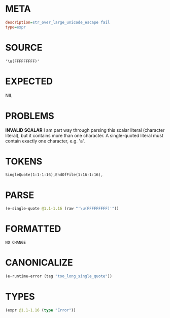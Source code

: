 # META
~~~ini
description=str_over_large_unicode_escape fail
type=expr
~~~
# SOURCE
~~~roc
'\u(FFFFFFFFF)'
~~~
# EXPECTED
NIL
# PROBLEMS
**INVALID SCALAR**
I am part way through parsing this scalar literal (character literal), but it contains more than one character.
A single-quoted literal must contain exactly one character, e.g. 'a'.

# TOKENS
~~~zig
SingleQuote(1:1-1:16),EndOfFile(1:16-1:16),
~~~
# PARSE
~~~clojure
(e-single-quote @1.1-1.16 (raw "'\u(FFFFFFFFF)'"))
~~~
# FORMATTED
~~~roc
NO CHANGE
~~~
# CANONICALIZE
~~~clojure
(e-runtime-error (tag "too_long_single_quote"))
~~~
# TYPES
~~~clojure
(expr @1.1-1.16 (type "Error"))
~~~
